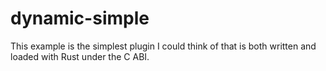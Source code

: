 # dynamic-simple

This example is the simplest plugin I could think of that is both written and
loaded with Rust under the C ABI.
